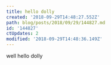 ```yaml
---
title: hello dolly
created: '2018-09-29T14:48:27.552Z'
path: blog/posts/2018/09/29/144827.md
id: '144827'
ctUpdates: 2
modified: '2018-09-29T14:48:36.149Z'
---
```

well hello dolly
